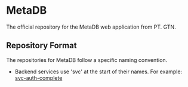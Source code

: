 # MetaDB 
The official repository for the MetaDB web application from PT. GTN.

## Repository Format
The repositories for MetaDB follow a specific naming convention. 
* Backend services use 'svc' at the start of their names. For example: [svc-auth-complete](https://github.com/gtn-metadb/svc-auth-complete)